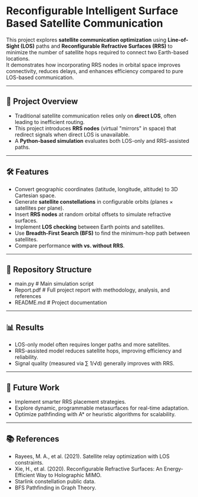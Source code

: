 # Reconfigurable Intelligent Surface Based Satellite Communication

This project explores **satellite communication optimization** using **Line-of-Sight (LOS)** paths and **Reconfigurable Refractive Surfaces (RRS)** to minimize the number of satellite hops required to connect two Earth-based locations.  
It demonstrates how incorporating RRS nodes in orbital space improves connectivity, reduces delays, and enhances efficiency compared to pure LOS-based communication.

---

## 📖 Project Overview
- Traditional satellite communication relies only on **direct LOS**, often leading to inefficient routing.  
- This project introduces **RRS nodes** (virtual "mirrors" in space) that redirect signals when direct LOS is unavailable.  
- A **Python-based simulation** evaluates both LOS-only and RRS-assisted paths.

---

## 🛠 Features
- Convert geographic coordinates (latitude, longitude, altitude) to 3D Cartesian space.
- Generate **satellite constellations** in configurable orbits (planes × satellites per plane).
- Insert **RRS nodes** at random orbital offsets to simulate refractive surfaces.
- Implement **LOS checking** between Earth points and satellites.
- Use **Breadth-First Search (BFS)** to find the minimum-hop path between satellites.
- Compare performance **with vs. without RRS**.

---

## 📂 Repository Structure
- main.py # Main simulation script
- Report.pdf # Full project report with methodology, analysis, and references
- README.md # Project documentation

---

## 📊 Results
- LOS-only model often requires longer paths and more satellites.
- RRS-assisted model reduces satellite hops, improving efficiency and reliability.
- Signal quality (measured via ∑ 1/√d) generally improves with RRS.

---

## 📌 Future Work
- Implement smarter RRS placement strategies.
- Explore dynamic, programmable metasurfaces for real-time adaptation.
- Optimize pathfinding with A* or heuristic algorithms for scalability.
---
## 📚 References
- Rayees, M. A., et al. (2021). Satellite relay optimization with LOS constraints.
- Xie, H., et al. (2020). Reconfigurable Refractive Surfaces: An Energy-Efficient Way to Holographic MIMO.
- Starlink constellation public data.
- BFS Pathfinding in Graph Theory.
